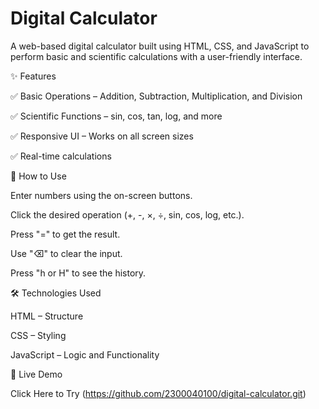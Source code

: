 # Digital Calculator
A web-based digital calculator built using HTML, CSS, and JavaScript to perform basic and scientific calculations with a user-friendly interface.

✨ Features

✅ Basic Operations – Addition, Subtraction, Multiplication, and Division

✅ Scientific Functions – sin, cos, tan, log, and more

✅ Responsive UI – Works on all screen sizes

✅ Real-time calculations

🚀 How to Use

Enter numbers using the on-screen buttons.

Click the desired operation (+, -, ×, ÷, sin, cos, log, etc.).

Press "=" to get the result.

Use "⌫" to clear the input.

Press "h or H" to see the history.

🛠️ Technologies Used

HTML – Structure

CSS – Styling

JavaScript – Logic and Functionality

📌 Live Demo

Click Here to Try (https://github.com/2300040100/digital-calculator.git)
